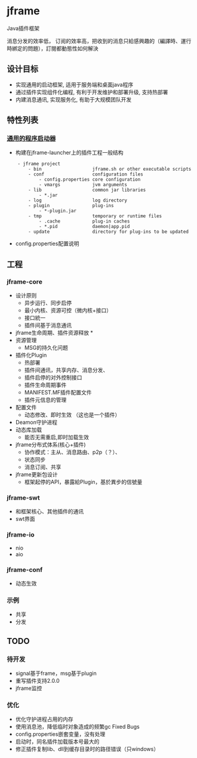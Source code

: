 jframe
===================================
Java插件框架

消息分发的效率低，
订阅的效率高，把收到的消息只給感興趣的（編譯時、運行時綁定的問題），訂閱都動態性如何解決

## 设计目标
- 实现通用的启动框架, 适用于服务端和桌面java程序
- 通过插件实现组件化编程, 有利于开发维护和部署升级, 支持热部署
- 内建消息通讯, 实现服务化, 有助于大规模团队开发

## 特性列表
### [通用的程序启动器](jframe-launcher/README.md)
- 构建在jframe-launcher上的插件工程一般结构

```
    - jframe project
        - bin                   jframe.sh or other executable scripts
        - conf                  configuration files
            - config.properties core configuration
            - vmargs            jvm arguments               
        - lib                   common jar libraries
            - *.jar
        - log                   log directory
        - plugin                plug-ins
            - *-plugin.jar      
        - tmp                   temporary or runtime files
            - .cache            plug-in caches
            - *.pid             daemon|app.pid
        - update                directory for plug-ins to be updated
```
- config.properties配置说明

## 工程
### jframe-core
* 设计原则
	* 异步运行、同步启停
	* 最小内核、资源可控（微内核+接口）
	* 接口統一
	* 插件间基于消息通讯
* jframe生命周期、插件资源释放
	* 
* 资源管理
	* MSG的持久化问题
* 插件化Plugin
	* 热部署
	* 插件间通讯，共享内存、消息分发、
	* 插件启停的对外控制接口
	* 插件生命周期事件
	* MANIFEST.MF插件配置文件
	* 插件元信息的管理
* 配置文件
	* 动态修改、即时生效 （这也是一个插件）
* Deamon守护进程
* 动态库加载
	* 能否无需重启,即时加载生效
* jframe分布式体系(核心+插件)
	* 协作模式：主从、消息路由、p2p（？）、
	* 状态同步
	* 消息订阅、共享
* jframe更新包设计
	* 框架起停的API，暴露給Plugin，基於異步的信號量
### jframe-swt
* 和框架核心、其他插件的通讯
* swt界面
### jframe-io
* nio
* aio
### jframe-conf
* 动态生效
### 示例
* 共享
* 分发

## TODO
### 待开发
- signal基于frame，msg基于plugin
- 重写插件支持2.0.0
- jframe监控
### 优化
- 优化守护进程占用的内存
- 使用消息池，降低临时对象造成的频繁gc
Fixed Bugs
- config.properties嵌套变量，没有处理
- 启动时，同名插件加载版本号最大的
- 修正插件复制lib、dll到缓存目录时的路径错误（只windows）

